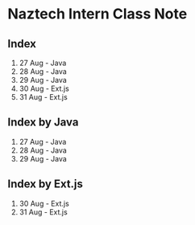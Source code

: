 # Naztech Intern Class Note
## Index
1. 27 Aug - Java
2. 28 Aug - Java
3. 29 Aug - Java
4. 30 Aug - Ext.js
5. 31 Aug - Ext.js

## Index by Java
1. 27 Aug - Java
2. 28 Aug - Java
3. 29 Aug - Java

## Index by Ext.js
1. 30 Aug - Ext.js
2. 31 Aug - Ext.js